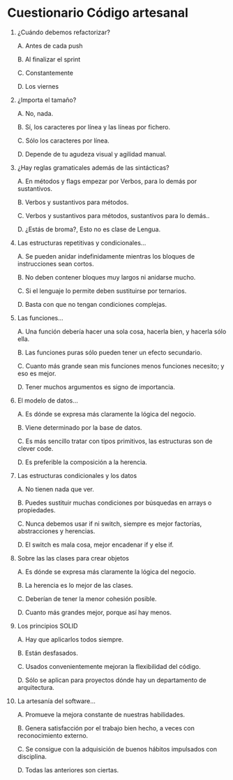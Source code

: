 # Cuestionario Código artesanal

1. ¿Cuándo debemos refactorizar?

   A. Antes de cada push

   B. Al finalizar el sprint

   C. Constantemente

   D. Los viernes

2. ¿Importa el tamaño?

   A. No, nada.

   B. Sí, los caracteres por línea y las líneas por fichero.

   C. Sólo los caracteres por línea.

   D. Depende de tu agudeza visual y agilidad manual.

3. ¿Hay reglas gramaticales además de las sintácticas?

   A. En métodos y flags empezar por Verbos, para lo demás por sustantivos.

   B. Verbos y sustantivos para métodos.

   C. Verbos y sustantivos para métodos, sustantivos para lo demás..

   D. ¿Estás de broma?, Esto no es clase de Lengua.

4. Las estructuras repetitivas y condicionales...

   A. Se pueden anidar indefinidamente mientras los bloques de instrucciones sean cortos.

   B. No deben contener bloques muy largos ni anidarse mucho.

   C. Si el lenguaje lo permite deben sustituirse por ternarios.

   D. Basta con que no tengan condiciones complejas.

5. Las funciones...

   A. Una función debería hacer una sola cosa, hacerla bien, y hacerla sólo ella.

   B. Las funciones puras sólo pueden tener un efecto secundario.

   C. Cuanto más grande sean mis funciones menos funciones necesito; y eso es mejor.

   D. Tener muchos argumentos es signo de importancia.

6. El modelo de datos...

   A. Es dónde se expresa más claramente la lógica del negocio.

   B. Viene determinado por la base de datos.

   C. Es más sencillo tratar con tipos primitivos, las estructuras son de clever code.

   D. Es preferible la composición a la herencia.

7. Las estructuras condicionales y los datos

   A. No tienen nada que ver.

   B. Puedes sustituir muchas condiciones por búsquedas en arrays o propiedades.

   C. Nunca debemos usar if ni switch, siempre es mejor factorías, abstracciones y herencias.

   D. El switch es mala cosa, mejor encadenar if y else if.

8. Sobre las las clases para crear objetos

   A. Es dónde se expresa más claramente la lógica del negocio.

   B. La herencia es lo mejor de las clases.

   C. Deberían de tener la menor cohesión posible.

   D. Cuanto más grandes mejor, porque así hay menos.

9. Los principios SOLID

   A. Hay que aplicarlos todos siempre.

   B. Están desfasados.

   C. Usados convenientemente mejoran la flexibilidad del código.

   D. Sólo se aplican para proyectos dónde hay un departamento de arquitectura.

10. La artesanía del software...

    A. Promueve la mejora constante de nuestras habilidades.

    B. Genera satisfacción por el trabajo bien hecho, a veces con reconocimiento externo.

    C. Se consigue con la adquisición de buenos hábitos impulsados con disciplina.

    D. Todas las anteriores son ciertas.
